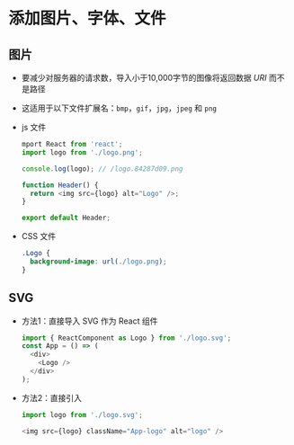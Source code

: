 # 添加图片、字体、文件

## 图片

+ 要减少对服务器的请求数，导入小于10,000字节的图像将返回数据 *URI* 而不是路径

+ 这适用于以下文件扩展名：`bmp`，`gif`，`jpg`，`jpeg` 和 `png`

+ js 文件

  ```js
  mport React from 'react';
  import logo from './logo.png';

  console.log(logo); // /logo.84287d09.png

  function Header() {
    return <img src={logo} alt="Logo" />;
  }

  export default Header;
  ```

+ CSS 文件

  ```css
  .Logo {
    background-image: url(./logo.png);
  }
  ```

## SVG

+ 方法1：直接导入 SVG 作为 React 组件

  ```js
  import { ReactComponent as Logo } from './logo.svg';
  const App = () => (
    <div>
      <Logo />
    </div>
  );
  ```

+ 方法2：直接引入

  ```js
  import logo from './logo.svg';

  <img src={logo} className="App-logo" alt="logo" />
  ```
